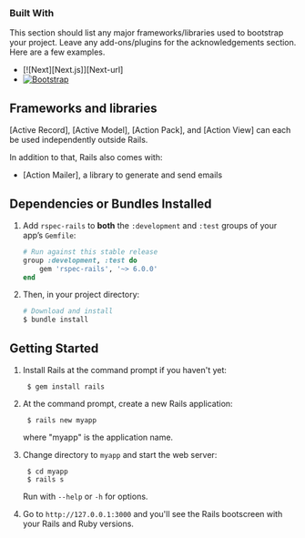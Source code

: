 <a name="readme-top"></a>
<!-- PROJECT LOGO -->
<br />

### Built With

This section should list any major frameworks/libraries used to bootstrap your project. Leave any add-ons/plugins for the acknowledgements section. Here are a few examples.

* [![Next][Next.js]][Next-url]
* [![Bootstrap][Bootstrap.com]][Bootstrap-url]

## Frameworks and libraries

[Active Record], [Active Model], [Action Pack], and [Action View] can each be used independently outside Rails.

In addition to that, Rails also comes with:

- [Action Mailer], a library to generate and send emails

## Dependencies or Bundles Installed

1. Add `rspec-rails` to **both** the `:development` and `:test` groups
   of your app’s `Gemfile`:

    ```ruby
    # Run against this stable release
    group :development, :test do
        gem 'rspec-rails', '~> 6.0.0'
    end
    ```

2. Then, in your project directory:

    ```sh
    # Download and install
    $ bundle install
    ```

## Getting Started

1. Install Rails at the command prompt if you haven't yet:

        $ gem install rails

2. At the command prompt, create a new Rails application:

        $ rails new myapp

   where "myapp" is the application name.

3. Change directory to `myapp` and start the web server:

        $ cd myapp
        $ rails s

   Run with `--help` or `-h` for options.

4. Go to `http://127.0.0.1:3000` and you'll see the Rails bootscreen with your Rails and Ruby versions.

<!-- MARKDOWN LINKS & IMAGES -->
<!-- https://www.markdownguide.org/basic-syntax/#reference-style-links -->
[Bootstrap.com]: https://img.shields.io/badge/Bootstrap-563D7C?style=for-the-badge&logo=bootstrap&logoColor=white
[Bootstrap-url]: https://getbootstrap.com
